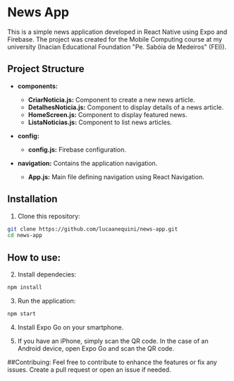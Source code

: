 # News App

This is a simple news application developed in React Native using Expo and Firebase. The project was created for the Mobile Computing course at my university (Inacian Educational Foundation "Pe. Sabóia de Medeiros" (FEI)).

## Project Structure

- **components:** 
  - **CriarNoticia.js:** Component to create a new news article.
  - **DetalhesNoticia.js:** Component to display details of a news article.
  - **HomeScreen.js:** Component to display featured news.
  - **ListaNoticias.js:** Component to list news articles.

- **config:** 
  - **config.js:** Firebase configuration.

- **navigation:** Contains the application navigation.
  - **App.js:** Main file defining navigation using React Navigation.

## Installation

1. Clone this repository:

```bash
git clone https://github.com/lucaanequini/news-app.git
cd news-app
```
## How to use:
2. Install dependecies:
```bash	
npm install
```
3. Run the application:
```bash	
npm start
```
4. Install Expo Go on your smartphone.

5. If you have an iPhone, simply scan the QR code. In the case of an Android device, open Expo Go and scan the QR code.

##Contribuing:
Feel free to contribute to enhance the features or fix any issues. Create a pull request or open an issue if needed.